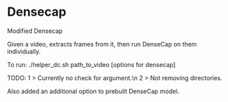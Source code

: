# Densecap
Modified Densecap

Given a video, extracts frames from it, then run DenseCap on them individually.

To run:
./helper_dc.sh path_to_video [options for densecap]

TODO:
1 > Currently no check for argument.\n
2 > Not removing directories.

Also added an additional option to prebuilt DenseCap model.

